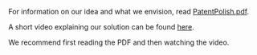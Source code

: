 For information on our idea and what we envision, read [PatentPolish.pdf](./PatentPolish.pdf).

A short video explaining our solution can be found [here](https://www.dropbox.com/scl/fo/scvp4nwbytmsfagigm9b8/AEiaDDr73uiKH66BZ6HZjUs?rlkey=5v7e5m9f01kx44injjn9gofn6&st=rp8kzvln&dl=0).

We recommend first reading the PDF and then watching the video.
